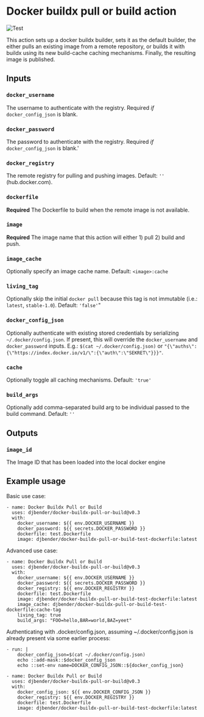 # Docker buildx pull or build action

![Test](https://github.com/djbender/docker-buildx-pull-or-build/workflows/Test/badge.svg)

This action sets up a docker buildx builder, sets it as the default builder, the either pulls an existing image from a remote repository, or builds it with buildx using its new build-cache caching mechanisms. Finally, the resulting image is published.

## Inputs

### `docker_username`

The username to authenticate with the registry. Required _if_ `docker_config_json` is blank.

### `docker_password`

The password to authenticate with the registry. Required _if_ `docker_config_json` is blank.'

### `docker_registry`

The remote registry for pulling and pushing images. Default: `''` (hub.docker.com).

### `dockerfile`

**Required** The Dockerfile to build when the remote image is not available.

### `image`

**Required** The image name that this action will either 1) pull 2) build and push.

### `image_cache`

Optionally specify an image cache name. Default: `<image>:cache`

### `living_tag`

Optionally skip the initial `docker pull` because this tag is not immutable (i.e.: `latest`, `stable-1.0`). Default: `'false'`"

### `docker_config_json`

Optionally authenticate with existing stored credentials by serializing `~/.docker/config.json`. If present, this will override the `docker_username` and `docker_password` inputs. E.g.: `$(cat ~/.docker/config.json)` or `"{\"auths\":{\"https://index.docker.io/v1/\":{\"auth\":\"SEKRET\"}}}"`.

### `cache`

Optionally toggle all caching mechanisms. Default: `'true'`

### `build_args`

Optionally add comma-separated build arg to be individual passed to the build command. Default: `''`

## Outputs

### `image_id`

The Image ID that has been loaded into the local docker engine

## Example usage

Basic use case:

    - name: Docker Buildx Pull or Build
      uses: djbender/docker-buildx-pull-or-build@v0.3
      with:
        docker_username: ${{ env.DOCKER_USERNAME }}
        docker_password: ${{ secrets.DOCKER_PASSWORD }}
        dockerfile: test.Dockerfile
        image: djbender/docker-buildx-pull-or-build-test-dockerfile:latest

Advanced use case:

    - name: Docker Buildx Pull or Build
      uses: djbender/docker-buildx-pull-or-build@v0.3
      with:
        docker_username: ${{ env.DOCKER_USERNAME }}
        docker_password: ${{ secrets.DOCKER_PASSWORD }}
        docker_registry: ${{ env.DOCKER_REGISTRY }}
        dockerfile: test.Dockerfile
        image: djbender/docker-buildx-pull-or-build-test-dockerfile:latest
        image_cache: djbender/docker-buildx-pull-or-build-test-dockerfile:cache-tag
        living_tag: true
        build_args: "FOO=hello,BAR=world,BAZ=yeet"

Authenticating with .docker/config.json, assuming ~/.docker/config.json is already present via some earlier process:

    - run: |
        docker_config_json=$(cat ~/.docker/config.json)
        echo ::add-mask::$docker_config_json
        echo ::set-env name=DOCKER_CONFIG_JSON::${docker_config_json}

    - name: Docker Buildx Pull or Build
      uses: djbender/docker-buildx-pull-or-build@v0.3
      with:
        docker_config_json: ${{ env.DOCKER_CONFIG_JSON }}
        docker_registry: ${{ env.DOCKER_REGISTRY }}
        dockerfile: test.Dockerfile
        image: djbender/docker-buildx-pull-or-build-test-dockerfile:latest
